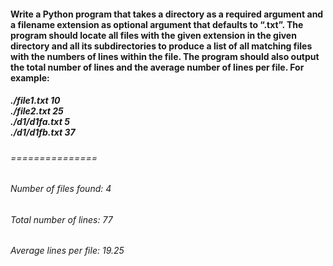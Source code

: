 #### Write a Python program that takes a directory as a required argument and a filename extension as optional argument that defaults to “.txt”. The program should locate all files with the given extension in the given directory and all its subdirectories to produce a list of all matching files with the numbers of lines within the file. The program should also output the total number of lines and the average number of lines per file. For example:
##### ./file1.txt 10 <br /> ./file2.txt 25 <br /> ./d1/d1fa.txt 5 <br /> ./d1/d1fb.txt 37
###### ===============
###### Number of files found: 4
###### Total number of lines: 77
###### Average lines per file: 19.25
